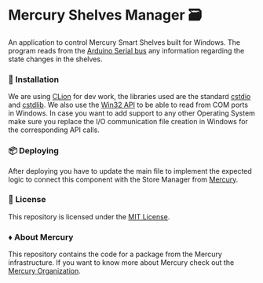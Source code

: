 # Mercury Shelves Manager 🗃️

An application to control Mercury Smart Shelves built for Windows. 
The program reads from the [Arduino Serial bus](https://www.arduino.cc/reference/en/language/functions/communication/serial/)
any information regarding the state changes in the shelves. 

### 🔧 Installation

We are using [CLion](https://www.jetbrains.com/clion/) for dev work, the libraries used are
the standard [cstdio](https://www.cplusplus.com/reference/cstdio/) and [cstdlib](https://www.cplusplus.com/reference/cstdlib/).
We also use the [Win32 API](https://docs.microsoft.com/en-us/windows/win32/api/winbase/) to be able to read
from COM ports in Windows. In case you want to add support to any other Operating System make sure
you replace the I/O communication file creation in Windows for the corresponding API calls.

### 📦 Deploying
After deploying you have to update the main file to implement the expected logic to connect
this component with the Store Manager from [Mercury](https://github.com/Mercury-Smartstores).


### 📄 License
This repository is licensed under the [MIT License](LICENSE).

### ♦️ About Mercury

This repository contains the code for a package from the Mercury infrastructure.
If you want to know more about Mercury check out the [Mercury Organization](https://github.com/Mercury-Smartstores).